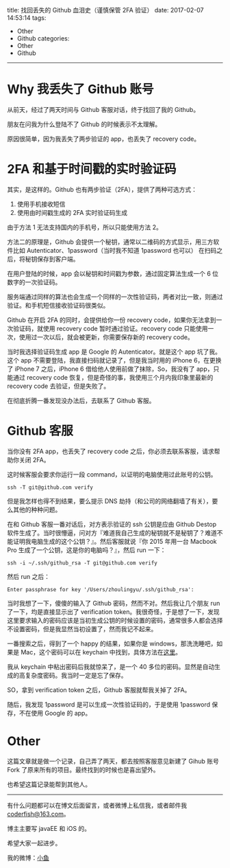 title: 找回丢失的 Github 血泪史（谨慎保管 2FA 验证）
date: 2017-02-07 14:53:14
tags:
  - Other
  - Github
categories:
  - Other
  - Github
---

# Why 我丢失了 Github 账号

从前天，经过了两天时间与 Github 客服对话，终于找回了我的 Github。

朋友在问我为什么登陆不了 Github 的时候表示不太理解。

原因很简单，因为我丢失了两步验证的 app，也丢失了 recovery code。

# 2FA 和基于时间戳的实时验证码

其实，是这样的。Github 也有两步验证（2FA），提供了两种可选方式：

1. 使用手机接收短信
2. 使用由时间戳生成的 2FA 实时验证码生成

由于方法 1 无法支持国内的手机号，所以只能使用方法 2。

方法二的原理是，Github 会提供一个秘钥，通常以二维码的方式显示，用三方软件比如 Autenticator、1password（当时我不知道 1password 也可以） 在扫码之后，将秘钥保存到客户端。

在用户登陆的时候，app 会以秘钥和时间戳为参数，通过固定算法生成一个 6 位数字的一次验证码。

服务端通过同样的算法也会生成一个同样的一次性验证码，两者对比一致，则通过验证。和手机短信接收验证码很类似。

Github 在开启 2FA 的同时，会提供给你一份 recovery code，如果你无法拿到一次验证码，就使用 recovery code 暂时通过验证。recovery code 只能使用一次，使用过一次以后，就会被更新，你需要保存新的 recovery code。

当时我选择验证码生成 app 是 Google 的 Autenticator。就是这个 app 坑了我。这个 app 不需要登陆，我直接扫码就记录了，但是我当时用的 iPhone 6，在更换了 iPhone 7 之后，iPhone 6 借给他人使用前做了抹除，So，我没有了 app，只能通过 recovery code 恢复，但是奇怪的事，我使用三个月内我印象里最新的 recovery code 去验证，但是失败了。

在彻底折腾一番发现没办法后，去联系了 Github 客服。

# Github 客服

当你没有 2FA app，也丢失了 recovery code 之后，你必须去联系客服，请求帮助你关闭 2FA。

这时候客服会要求你运行一段 command，以证明的电脑使用过此账号的公钥。

```
ssh -T git@github.com verify
```

但是我怎样也得不到结果，要么提示 DNS 劫持（和公司的网络翻墙了有关），要么其他的种种问题。

在和 Github 客服一番对话后，对方表示验证的 ssh 公钥是应由 Github Destop 软件生成了。当时很懵逼，问对方『难道我自己生成的秘钥就不是秘钥了？难道不能证明我电脑生成的这个公钥？』。然后客服就说『你 2015 年用一台 Macbook Pro 生成了一个公钥，这是你的电脑吗？』，然后 run 一下：

```
ssh -i ~/.ssh/github_rsa -T git@github.com verify
```

然后 run 之后：

```
Enter passphrase for key '/Users/zhoulingyu/.ssh/github_rsa':
```

当时我想了一下，傻傻的输入了 Github 密码，然而不对。然后我让几个朋友 run 了一下，均是直接显示出了 verification token。我很奇怪，于是想了一下，发现这里要求输入的密码应该是当初生成公钥的时候设置的密码，通常很多人都会选择不设置密码，但是我显然当初设置了，然而我记不起来。

一番搜索之后，得到了一个 happy 的结果，如果你是 windows，那洗洗睡吧，如果是 Mac，这个密码可以在 keychain 中找到，具体方法在[这里](https://help.github.com/articles/recovering-your-ssh-key-passphrase/)。

我从 keychain 中粘出密码后我就惊呆了，是一个 40 多位的密码。显然是自动生成的高复杂度密码。我当时一定是忘了保存。

SO，拿到 verification token 之后，Github 客服就帮我关掉了 2FA。

随后，我发现 1password 是可以生成一次性验证码的，于是使用 1password 保存，不在使用 Google 的 app。

# Other

这篇文章就是做一个记录，自己弄了两天，都去按照客服意见新建了 Gihub 账号 Fork 了原来所有的项目。最终找到的时候也是喜出望外。

也希望这篇记录能帮到其他人。


----

有什么问题都可以在博文后面留言，或者微博上私信我，或者邮件我<coderfish@163.com>。

博主主要写 javaEE 和 iOS 的。

希望大家一起进步。

我的微博：[小鱼](http://weibo.com/coderfish/)





